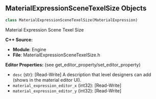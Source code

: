 ## MaterialExpressionSceneTexelSize Objects

```python
class MaterialExpressionSceneTexelSize(MaterialExpression)
```

Material Expression Scene Texel Size

**C++ Source:**

- **Module**: Engine
- **File**: MaterialExpressionSceneTexelSize.h

**Editor Properties:** (see get_editor_property/set_editor_property)

- ``desc`` (str):  [Read-Write] A description that level designers can add (shows in the material editor UI).
- ``material_expression_editor_x`` (int32):  [Read-Write]
- ``material_expression_editor_y`` (int32):  [Read-Write]

<a id="unreal.MaterialExpressionSceneTexture"></a>
